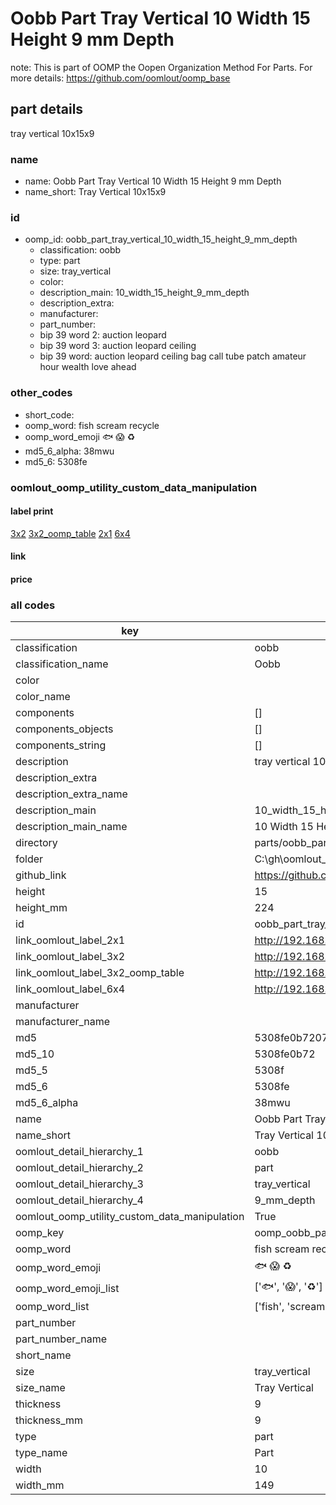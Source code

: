 # Oobb Part Tray Vertical 10 Width 15 Height 9 mm Depth  

note: This is part of OOMP the Oopen Organization Method For Parts. For more details: https://github.com/oomlout/oomp_base

##  part details
  



tray vertical 10x15x9



### name
* name: Oobb Part Tray Vertical 10 Width 15 Height 9 mm Depth
* name_short: Tray Vertical 10x15x9 
### id
* oomp_id: oobb_part_tray_vertical_10_width_15_height_9_mm_depth
  * classification: oobb
  * type: part
  * size: tray_vertical
  * color: 
  * description_main: 10_width_15_height_9_mm_depth
  * description_extra: 
  * manufacturer: 
  * part_number: 
  * bip 39 word 2: auction leopard
  * bip 39 word 3: auction leopard ceiling
  * bip 39 word: auction leopard ceiling bag call tube patch amateur hour wealth love ahead

### other_codes
* short_code: 
* oomp_word: fish scream recycle
* oomp_word_emoji :fish: :scream: :recycle:
* md5_6_alpha: 38mwu
* md5_6: 5308fe






### oomlout_oomp_utility_custom_data_manipulation
#### label print
[3x2](http://192.168.1.245:1112/?label=oomp%2038mwu)
[3x2_oomp_table](http://192.168.1.108:1112/?label=oomp%2038mwu)
[2x1](http://192.168.1.242:1112/?label=oomp%2038mwu)
[6x4](http://192.168.1.55:1112/?label=oomp%2038mwu)    

#### link

                              

#### price







### all codes 
| key | value |  
| --- | --- |  
| classification | oobb |  
| classification_name | Oobb |  
| color |  |  
| color_name |  |  
| components | [] |  
| components_objects | [] |  
| components_string | [] |  
| description | tray vertical 10x15x9 |  
| description_extra |  |  
| description_extra_name |  |  
| description_main | 10_width_15_height_9_mm_depth |  
| description_main_name | 10 Width 15 Height 9 mm Depth |  
| directory | parts/oobb_part_tray_vertical_10_width_15_height_9_mm_depth |  
| folder | C:\gh\oomlout_oobb_version_4_generated_parts\parts\oobb_part_tray_vertical_10_width_15_height_9_mm_depth |  
| github_link | https://github.com/oomlout/oomlout_oomp_part_src/tree/main/parts/oobb_part_tray_vertical_10_width_15_height_9_mm_depth |  
| height | 15 |  
| height_mm | 224 |  
| id | oobb_part_tray_vertical_10_width_15_height_9_mm_depth |  
| link_oomlout_label_2x1 | http://192.168.1.242:1112/?label=oomp%2038mwu |  
| link_oomlout_label_3x2 | http://192.168.1.245:1112/?label=oomp%2038mwu |  
| link_oomlout_label_3x2_oomp_table | http://192.168.1.108:1112/?label=oomp%2038mwu |  
| link_oomlout_label_6x4 | http://192.168.1.55:1112/?label=oomp%2038mwu |  
| manufacturer |  |  
| manufacturer_name |  |  
| md5 | 5308fe0b7207b41ba810311849e01077 |  
| md5_10 | 5308fe0b72 |  
| md5_5 | 5308f |  
| md5_6 | 5308fe |  
| md5_6_alpha | 38mwu |  
| name | Oobb Part Tray Vertical 10 Width 15 Height 9 mm Depth |  
| name_short | Tray Vertical 10x15x9  |  
| oomlout_detail_hierarchy_1 | oobb |  
| oomlout_detail_hierarchy_2 | part |  
| oomlout_detail_hierarchy_3 | tray_vertical |  
| oomlout_detail_hierarchy_4 | 9_mm_depth |  
| oomlout_oomp_utility_custom_data_manipulation | True |  
| oomp_key | oomp_oobb_part_tray_vertical_10_width_15_height_9_mm_depth |  
| oomp_word | fish scream recycle |  
| oomp_word_emoji | :fish: :scream: :recycle: |  
| oomp_word_emoji_list | [':fish:', ':scream:', ':recycle:'] |  
| oomp_word_list | ['fish', 'scream', 'recycle'] |  
| part_number |  |  
| part_number_name |  |  
| short_name |  |  
| size | tray_vertical |  
| size_name | Tray Vertical |  
| thickness | 9 |  
| thickness_mm | 9 |  
| type | part |  
| type_name | Part |  
| width | 10 |  
| width_mm | 149 |  
